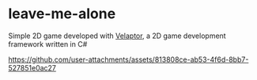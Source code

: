 # leave-me-alone
Simple 2D game developed with [Velaptor](https://github.com/KinsonDigital/Velaptor), a 2D game development framework written in C#

https://github.com/user-attachments/assets/813808ce-ab53-4f6d-8bb7-527851e0ac27
